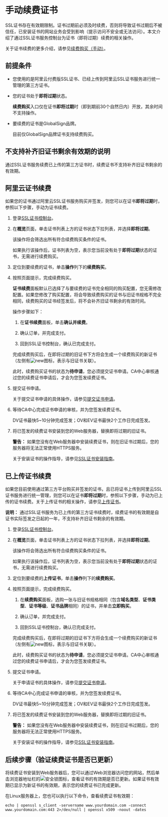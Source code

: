 # 手动续费证书

SSL证书存在有效期限制。证书过期前必须及时续费，否则将导致证书过期后不被信任，已安装证书的网站业务会受到影响（提示访问不安全或无法访问）。本文介绍了通过SSL证书服务控制台为证书（即将过期）续费的相关操作。

关于证书续费的更多介绍，请参见[续费购买（手动）](/intl.zh-CN/证书续费/概述.md)。

## 前提条件

-   您使用的是阿里云付费版SSL证书、已经上传到阿里云SSL证书服务进行统一管理的第三方证书。
-   您的证书处于**即将过期**状态。

    **续费购买**入口仅在证书**即将过期**时（即到期前30个自然日内）开放，其余时间不支持操作。

-   要续费的证书是GlobalSign品牌。

    目前仅GlobalSign品牌证书支持续费购买。


## 不支持补齐旧证书剩余有效期的说明

通过SSL证书服务续费已上传的第三方证书时，续费证书不支持补齐旧证书剩余的有效期。

## 阿里云证书续费

如果您的证书通过阿里云SSL证书服务购买并签发，则您可以在证书**即将过期**时，参照以下步骤，手动为证书续费。

1.  登录[SSL证书控制台](https://yundunnext.console.aliyun.com/?p=cas)。

2.  在**概览**页面，单击证书列表上方的证书状态下拉列表，并选择**即将过期**。

    该操作将会筛选出所有符合续费购买条件的证书。

    如果执行该操作后，证书列表为空，表示您当前没有处于**即将过期**状态的证书，无需进行续费购买。

3.  定位到要续费的证书，单击**操作**列下的**续费购买**。

4.  按照页面提示，完成续费购买。

    **证书续费**面板默认已选择了与要续费的证书完全相同的购买配置，您无需修改配置。如果您修改了购买配置，将会导致续费购买的证书与旧证书规格不完全相同，续费购买的证书经签发后，将不会补齐旧证书剩余的有效时间。

    操作步骤如下：

    1.  在**证书续费**面板，单击**确认并续费**。

    2.  确认订单，并完成支付。

    3.  回到SSL证书控制台，确认已完成支付。

    完成续费购买后，在即将过期的旧证书下方将会生成一个续费购买的新证书（左侧有![new](https://static-aliyun-doc.oss-accelerate.aliyuncs.com/assets/img/zh-CN/8658211161/p227296.png)图标，表示与旧证书关联）。

    此时，续费购买证书的状态为**待申请**，您必须提交证书申请。CA中心审核通过您的续费证书申请后，才会为您签发续费证书。

5.  提交证书申请。

    关于提交证书申请的具体操作，请参见[提交证书申请](/intl.zh-CN/证书申请/提交证书申请.md)。

6.  等待CA中心完成证书申请的审核，并为您签发续费证书。

    DV证书最快5~10分钟完成签发；OV和EV证书最快2个工作日完成签发。

7.  将已签发的续费证书安装到您的Web服务器，替换即将过期的旧证书。

    **警告：** 如果您没有在Web服务器中安装续费证书，则在旧证书过期后，您的服务器将无法正常使用HTTPS服务。

    关于安装证书的操作指导，请参见[SSL证书安装指南](/intl.zh-CN/证书安装/SSL证书安装指南.md)。


## 已上传证书续费

如果您目前使用通过第三方平台购买并签发的证书，且已将证书上传到阿里云SSL证书服务进行统一管理，则您可以在证书**即将过期**时，参照以下步骤，手动为已上传的证书续费。关于上传证书的相关操作，请参见[上传证书](/intl.zh-CN/证书（第三方）上传/上传证书.md)。

**说明：** 通过SSL证书服务为已上传的第三方证书续费时，续费证书的有效期是自证书实际签发之日起的一年，不支持补齐旧证书剩余的有效期。

1.  登录[SSL证书控制台](https://yundunnext.console.aliyun.com/?p=cas)。

2.  在**概览**页面，单击证书列表上方的证书状态下拉列表，并选择**即将过期**。

    该操作将会筛选出所有符合续费购买条件的证书。

    如果执行该操作后，证书列表为空，表示您当前没有处于**即将过期**状态的证书，无需进行续费购买。

3.  定位到要续费的**上传证书**，单击**操作**列下的**续费购买**。

4.  按照页面提示，完成续费购买。

    1.  在**续费购买**面板，选购一张与旧证书规格相同（包含**域名类型**、**证书类型**、**证书等级**、**证书品牌**相同）的证书，并单击**立即购买**。

    2.  确认订单，并完成支付。

    3.  回到SSL证书控制台，确认已完成支付。

    完成续费购买后，在即将过期的旧证书下方将会生成一个续费购买的新证书（左侧有![new](https://static-aliyun-doc.oss-accelerate.aliyuncs.com/assets/img/zh-CN/8658211161/p227296.png)图标，表示与旧证书关联）。

    此时，续费购买证书的状态为**待申请**，您必须提交证书申请。CA中心审核通过您的续费证书申请后，才会为您签发续费证书。

5.  提交证书申请。

    关于申请证书的具体操作，请参见[提交证书申请](/intl.zh-CN/证书申请/提交证书申请.md)。

6.  等待CA中心完成证书申请的审核，并为您签发续费证书。

    DV证书最快5~10分钟完成签发；OV和EV证书最快2个工作日完成签发。

7.  将已签发的续费证书安装到您的Web服务器，替换即将过期的旧证书。

    **警告：** 如果您没有在Web服务器中安装续费证书，则在旧证书过期后，您的服务器将无法正常使用HTTPS服务。

    关于安装证书的操作指导，请参见[SSL证书安装指南](/intl.zh-CN/证书安装/SSL证书安装指南.md)。


## 后续步骤（验证续费证书是否已更新）

将续费证书安装到Web服务器后，您可以通过Web浏览器访问您的网站，然后单击浏览器地址栏的![安全锁](https://static-aliyun-doc.oss-accelerate.aliyuncs.com/assets/img/zh-CN/2026211161/p227503.png)图标，查看证书的有效期是否已更新。如果证书有效期已显示为新证书的有效期，表示您的续费证书已完成更新。

在Linux服务器上，您也可以执行以下命令，查看续费证书有效期：

```
echo | openssl s_client -servername www.yourdomain.com -connect www.yourdomain.com:443 2>/dev/null | openssl x509 -noout -dates
```

